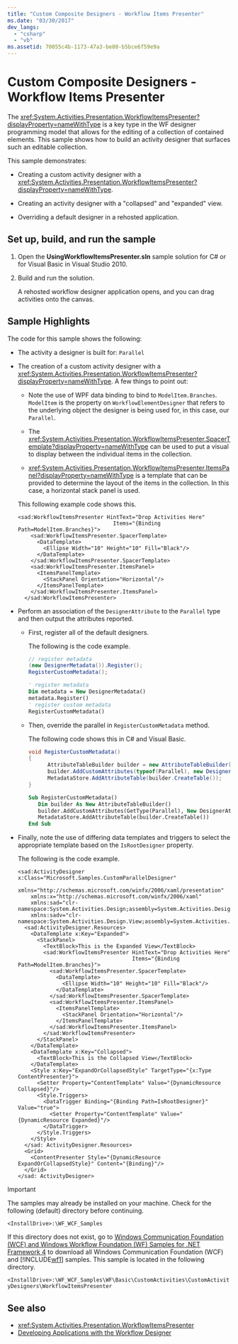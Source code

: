 ```yaml
---
title: "Custom Composite Designers - Workflow Items Presenter"
ms.date: "03/30/2017"
dev_langs:
  - "csharp"
  - "vb"
ms.assetid: 70055c4b-1173-47a3-be80-b5bce6f59e9a
---
```

# Custom Composite Designers - Workflow Items Presenter

The <xref:System.Activities.Presentation.WorkflowItemsPresenter?displayProperty=nameWithType> is a key type in the WF designer programming model that allows for the editing of a collection of contained elements. This sample shows how to build an activity designer that surfaces such an editable collection.

This sample demonstrates:

- Creating a custom activity designer with a <xref:System.Activities.Presentation.WorkflowItemsPresenter?displayProperty=nameWithType>.

- Creating an activity designer with a "collapsed" and "expanded" view.

- Overriding a default designer in a rehosted application.

## Set up, build, and run the sample

1. Open the **UsingWorkflowItemsPresenter.sln** sample solution for C# or for Visual Basic in Visual Studio 2010.

2. Build and run the solution.

   A rehosted workflow designer application opens, and you can drag activities onto the canvas.

## Sample Highlights

The code for this sample shows the following:

- The activity a designer is built for:  `Parallel`

- The creation of a custom activity designer with a <xref:System.Activities.Presentation.WorkflowItemsPresenter?displayProperty=nameWithType>. A few things to point out:

  - Note the use of WPF data binding to bind to `ModelItem.Branches`. `ModelItem` is the property on `WorkflowElementDesigner` that refers to the underlying object the designer is being used for, in this case, our `Parallel`.

  - The <xref:System.Activities.Presentation.WorkflowItemsPresenter.SpacerTemplate?displayProperty=nameWithType> can be used to put a visual to display between the individual items in the collection.

  - <xref:System.Activities.Presentation.WorkflowItemsPresenter.ItemsPanel?displayProperty=nameWithType> is a template that can be provided to determine the layout of the items in the collection. In this case, a horizontal stack panel is used.

  This following example code shows this.

  ```xaml
  <sad:WorkflowItemsPresenter HintText="Drop Activities Here"
                                Items="{Binding Path=ModelItem.Branches}">
      <sad:WorkflowItemsPresenter.SpacerTemplate>
        <DataTemplate>
          <Ellipse Width="10" Height="10" Fill="Black"/>
        </DataTemplate>
      </sad:WorkflowItemsPresenter.SpacerTemplate>
      <sad:WorkflowItemsPresenter.ItemsPanel>
        <ItemsPanelTemplate>
          <StackPanel Orientation="Horizontal"/>
        </ItemsPanelTemplate>
      </sad:WorkflowItemsPresenter.ItemsPanel>
    </sad:WorkflowItemsPresenter>
  ```

- Perform an association of the `DesignerAttribute` to the `Parallel` type and then output the attributes reported.

  - First, register all of the default designers.

    The following is the code example.

    ```csharp
    // register metadata
    (new DesignerMetadata()).Register();
    RegisterCustomMetadata();
    ```

    ```vb
    ' register metadata
    Dim metadata = New DesignerMetadata()
    metadata.Register()
    ' register custom metadata
    RegisterCustomMetadata()
    ```

  - Then, override the parallel in `RegisterCustomMetadata` method.

    The following code shows this in C# and Visual Basic.

    ```csharp
    void RegisterCustomMetadata()
    {
          AttributeTableBuilder builder = new AttributeTableBuilder();
          builder.AddCustomAttributes(typeof(Parallel), new DesignerAttribute(typeof(CustomParallelDesigner)));
          MetadataStore.AddAttributeTable(builder.CreateTable());
    }
    ```

    ```vb
    Sub RegisterCustomMetadata()
       Dim builder As New AttributeTableBuilder()
       builder.AddCustomAttributes(GetType(Parallel), New DesignerAttribute(GetType(CustomParallelDesigner)))
       MetadataStore.AddAttributeTable(builder.CreateTable())
    End Sub
    ```

- Finally, note the use of differing data templates and triggers to select the appropriate template based on the `IsRootDesigner` property.

  The following is the code example.

  ```xaml
  <sad:ActivityDesigner x:Class="Microsoft.Samples.CustomParallelDesigner"
      xmlns="http://schemas.microsoft.com/winfx/2006/xaml/presentation"
      xmlns:x="http://schemas.microsoft.com/winfx/2006/xaml"
      xmlns:sad="clr-namespace:System.Activities.Design;assembly=System.Activities.Design"
      xmlns:sadv="clr-namespace:System.Activities.Design.View;assembly=System.Activities.Design">
    <sad:ActivityDesigner.Resources>
      <DataTemplate x:Key="Expanded">
        <StackPanel>
          <TextBlock>This is the Expanded View</TextBlock>
          <sad:WorkflowItemsPresenter HintText="Drop Activities Here"
                                      Items="{Binding Path=ModelItem.Branches}">
            <sad:WorkflowItemsPresenter.SpacerTemplate>
              <DataTemplate>
                <Ellipse Width="10" Height="10" Fill="Black"/>
              </DataTemplate>
            </sad:WorkflowItemsPresenter.SpacerTemplate>
            <sad:WorkflowItemsPresenter.ItemsPanel>
              <ItemsPanelTemplate>
                <StackPanel Orientation="Horizontal"/>
              </ItemsPanelTemplate>
            </sad:WorkflowItemsPresenter.ItemsPanel>
          </sad:WorkflowItemsPresenter>
        </StackPanel>
      </DataTemplate>
      <DataTemplate x:Key="Collapsed">
        <TextBlock>This is the Collapsed View</TextBlock>
      </DataTemplate>
      <Style x:Key="ExpandOrCollapsedStyle" TargetType="{x:Type ContentPresenter}">
        <Setter Property="ContentTemplate" Value="{DynamicResource Collapsed}"/>
        <Style.Triggers>
          <DataTrigger Binding="{Binding Path=IsRootDesigner}" Value="true">
            <Setter Property="ContentTemplate" Value="{DynamicResource Expanded}"/>
          </DataTrigger>
        </Style.Triggers>
      </Style>
    </sad: ActivityDesigner.Resources>
    <Grid>
      <ContentPresenter Style="{DynamicResource ExpandOrCollapsedStyle}" Content="{Binding}"/>
    </Grid>
  </sad: ActivityDesigner>
  ```

> [!IMPORTANT]
> The samples may already be installed on your machine. Check for the following (default) directory before continuing.
>
> `<InstallDrive>:\WF_WCF_Samples`
>
> If this directory does not exist, go to [Windows Communication Foundation (WCF) and Windows Workflow Foundation (WF) Samples for .NET Framework 4](https://www.microsoft.com/download/details.aspx?id=21459) to download all Windows Communication Foundation (WCF) and [!INCLUDE[wf1](../../../../includes/wf1-md.md)] samples. This sample is located in the following directory.
>
> `<InstallDrive>:\WF_WCF_Samples\WF\Basic\CustomActivities\CustomActivityDesigners\WorkflowItemsPresenter`

## See also

- <xref:System.Activities.Presentation.WorkflowItemsPresenter>
- [Developing Applications with the Workflow Designer](/visualstudio/workflow-designer/developing-applications-with-the-workflow-designer)
